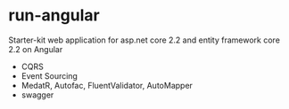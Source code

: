 # run-angular
Starter-kit web application for asp.net core 2.2 and entity framework core 2.2 on Angular

* CQRS
* Event Sourcing
* MedatR, Autofac, FluentValidator, AutoMapper
* swagger
